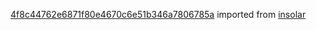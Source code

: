 [4f8c44762e6871f80e4670c6e51b346a7806785a](https://github.com/insolar/insolar/commit/4f8c44762e6871f80e4670c6e51b346a7806785a) imported from [insolar](https://github.com/insolar/insolar)
